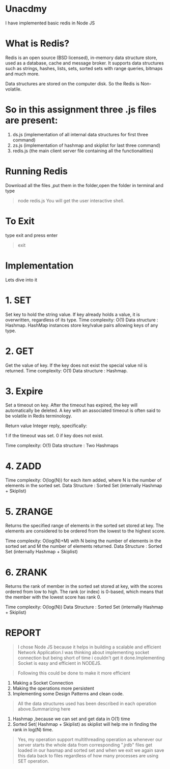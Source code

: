 # Unacdmy
I have implemented basic redis in Node JS

# What is Redis?
Redis is an open source (BSD licensed), in-memory data structure store, used as a database, cache and message broker. It supports data structures such as strings, hashes, lists, sets, sorted sets with range queries, bitmaps and much more.

Data structures are stored on the computer disk. So the Redis is Non-volatile.

# So in this assignment three .js files are present:
1. ds.js (implementation of all  internal data structures for first three command)
2. zs.js  (implementation of hashmap and skiplist for last three command)
3. redis.js (the main client server file containing all the functionalities)

# Running Redis
Download all the files ,put them in the folder,open the folder in terminal and type
 
 >node redis.js
 You will get the user interactive shell.
 
 # To Exit
 type exit and press enter
 
 > exit 

# Implementation
Lets dive into it

# 1. SET
Set key to hold the string value. If key already holds a value, it is overwritten, regardless of its type.
Time complexity: O(1)
Data structure : Hashmap. HashMap instances store key/value pairs allowing keys of any type.

# 2. GET
Get the value of key. If the key does not exist the special value nil is returned.
Time complexity: O(1)
Data structure : Hashmap.

# 3. Expire
Set a timeout on key. After the timeout has expired, the key will automatically be deleted. A key with an associated timeout is often said to be volatile in Redis terminology.

Return value
Integer reply, specifically:

1 if the timeout was set.
0 if key does not exist.

Time complexity: O(1)
Data structure : Two Hashmaps

# 4. ZADD
Time complexity:  O(log(N)) for each item added, where N is the number of elements in the sorted set.
Data Structure : Sorted Set (internally Hashmap + Skiplist)

# 5. ZRANGE
Returns the specified range of elements in the sorted set stored at key. The elements are considered to be ordered from the lowest to the highest score. 

Time complexity: O(log(N)+M) with N being the number of elements in the sorted set and M the number of elements returned.
Data Structure : Sorted Set (internally Hashmap + Skiplist)

# 6. ZRANK
Returns the rank of member in the sorted set stored at key, with the scores ordered from low to high. The rank (or index) is 0-based, which means that the member with the lowest score has rank 0.

Time complexity: O(log(N))
Data Structure : Sorted Set (internally Hashmap + Skiplist)


#                                                 REPORT

> I chose Node JS because it helps in building a scalable and efficient Network Application.I was thinking about implementing socket connection but being short of time i couldn't get it done.Implementing Socket is easy and efficient in NODEJS.

> Following this could be done to make it more efficient
  1) Making a Socket Connection
  2) Making the operations more persistent
  3) Implementing some Design Patterns and clean code.
  
> All the data structures used has been described in each operation above.Summarizing here
  1) Hashmap ,because we can set and get data in O(1) time 
  2) Sorted Set( Hashmap + Skiplist) as skiplist will help me in finding the rank in log(N) time.
 
> Yes, my operation support multithreading operation as whenever our server starts the whole data from  corresponding ".jrdb" files get loaded in our hasmap and sorted set and when we exit we again save this data back to files regardless of how many processes are using SET operation.

